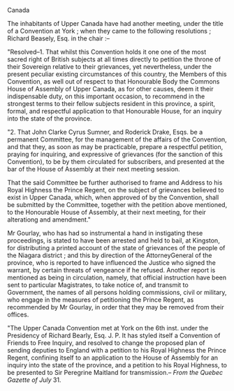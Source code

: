 CanadaThe inhabitants of Upper Canada have had another meeting, under the title of a Convention at York ; when they came to the following resolutions ; Richard Beasely, Esq. in the chair :–"Resolved–1. That whilst this Convention holds it one one of the most sacred right of British subjects at all times directly to petition the throne of their Sovereign relative to their grievances, yet nevertheless, under the present peculiar existing circumstances of this country, the Members of this Convention, as well out of respect to that Honourable Body the Commons House of Assembly of Upper Canada, as for other causes, deem it their indispensable duty, on this important occasion, to recommend in the strongest terms to their fellow subjects resident in this province, a spirit, formal, and respectful application to that Honourable House, for an inquiry into the state of the province."2. That John Clarke Cyrus Sumner, and Roderick Drake, Esqs. be a permanent Committee, for the management of the affairs of the Convention, and that they, as soon as may be practicable, prepare a respectful petition, praying for inquiring, and expressive of grievances (for the sanction of this Convention), to be by them circulated for subscribers, and presented at the bar of the House of Assembly at their next meeting session.That the said Committee be further authorised to frame and Address to his Royal Highness the Prince Regent, on the subject of grievances believed to exist in Upper Canada, which, when approved of by the Convention, shall be submitted by the Committee, together with the petition above mentioned, to the Honourable House of Assembly, at their next meeting, for their alterationg and amendment."Mr Gourlay, who has had so instrumental a hand in instigating these proceedings, is stated to have been arrested and held to bail, at Kingston, for distributing a printed account of the state of grievances of the people of the Niagara district ; and this by direction of the AttorneyGeneral of the province, who is reported to have influenced the Justice who signed the warrant, by certain threats of vengeance if he refused. Another report is mentioned as being in circulation, namely, that official instruction have been sent to particular Magistrates, to take notice of, and transmit to Government, the names of all persons holding commissions, civil or military, who engage in the measures of petitioning the Prince Regent, as recommended by Mr Gourlay, in order that they may be removed from their offices."The Upper Canada Convention met at York on the 6th inst. under the Presidency of Richard Bearly, Esq. J. P. It has styled itself a Convention of Friends to Free Inquiry, and resolved to change the proposed plan of sending deputies to England with a petition to his Royal Highness the Prince Regent, confining itself to an application to the House of Assembly for an inquiry into the state of the province, and a petition to his Royal Highness, to be presented to Sir Peregrine Maitland for transmission.– *From the Quebec Gazette of July*  31.